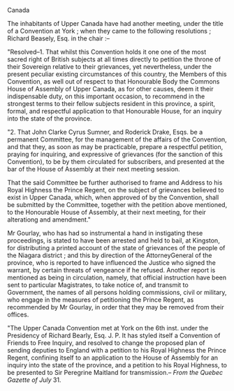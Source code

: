 CanadaThe inhabitants of Upper Canada have had another meeting, under the title of a Convention at York ; when they came to the following resolutions ; Richard Beasely, Esq. in the chair :–"Resolved–1. That whilst this Convention holds it one one of the most sacred right of British subjects at all times directly to petition the throne of their Sovereign relative to their grievances, yet nevertheless, under the present peculiar existing circumstances of this country, the Members of this Convention, as well out of respect to that Honourable Body the Commons House of Assembly of Upper Canada, as for other causes, deem it their indispensable duty, on this important occasion, to recommend in the strongest terms to their fellow subjects resident in this province, a spirit, formal, and respectful application to that Honourable House, for an inquiry into the state of the province."2. That John Clarke Cyrus Sumner, and Roderick Drake, Esqs. be a permanent Committee, for the management of the affairs of the Convention, and that they, as soon as may be practicable, prepare a respectful petition, praying for inquiring, and expressive of grievances (for the sanction of this Convention), to be by them circulated for subscribers, and presented at the bar of the House of Assembly at their next meeting session.That the said Committee be further authorised to frame and Address to his Royal Highness the Prince Regent, on the subject of grievances believed to exist in Upper Canada, which, when approved of by the Convention, shall be submitted by the Committee, together with the petition above mentioned, to the Honourable House of Assembly, at their next meeting, for their alterationg and amendment."Mr Gourlay, who has had so instrumental a hand in instigating these proceedings, is stated to have been arrested and held to bail, at Kingston, for distributing a printed account of the state of grievances of the people of the Niagara district ; and this by direction of the AttorneyGeneral of the province, who is reported to have influenced the Justice who signed the warrant, by certain threats of vengeance if he refused. Another report is mentioned as being in circulation, namely, that official instruction have been sent to particular Magistrates, to take notice of, and transmit to Government, the names of all persons holding commissions, civil or military, who engage in the measures of petitioning the Prince Regent, as recommended by Mr Gourlay, in order that they may be removed from their offices."The Upper Canada Convention met at York on the 6th inst. under the Presidency of Richard Bearly, Esq. J. P. It has styled itself a Convention of Friends to Free Inquiry, and resolved to change the proposed plan of sending deputies to England with a petition to his Royal Highness the Prince Regent, confining itself to an application to the House of Assembly for an inquiry into the state of the province, and a petition to his Royal Highness, to be presented to Sir Peregrine Maitland for transmission.– *From the Quebec Gazette of July*  31.